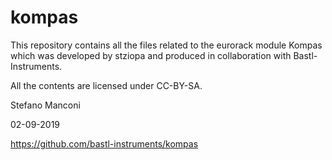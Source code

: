 # kompas

This repository contains all the files related to the eurorack module Kompas which was developed by stziopa and produced in collaboration with Bastl-Instruments.

All the contents are licensed under CC-BY-SA.

Stefano Manconi

02-09-2019

https://github.com/bastl-instruments/kompas
